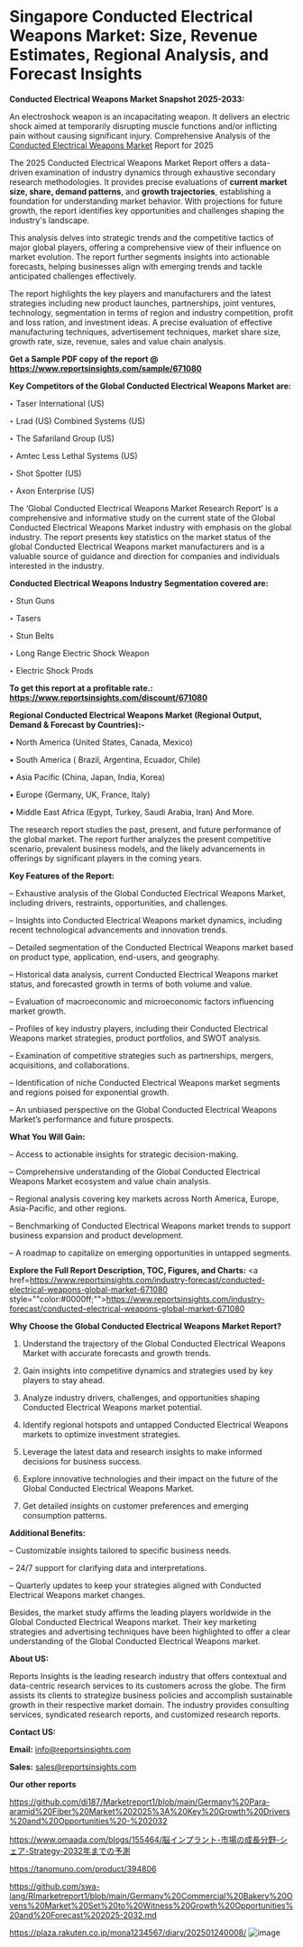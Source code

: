 # Singapore Conducted Electrical Weapons Market: Size, Revenue Estimates, Regional Analysis, and Forecast Insights

<strong>Conducted Electrical Weapons Market Snapshot 2025-2033:</strong>

An electroshock weapon is an incapacitating weapon. It delivers an electric shock aimed at temporarily disrupting muscle functions and/or inflicting pain without causing significant injury. Comprehensive Analysis of the <a href=https://www.reportsinsights.com/sample/671080>Conducted Electrical Weapons Market</a> Report for 2025

The 2025 Conducted Electrical Weapons Market Report offers a data-driven examination of industry dynamics through exhaustive secondary research methodologies. It provides precise evaluations of <strong>current market size, share, demand patterns</strong>, and <strong>growth trajectories</strong>, establishing a foundation for understanding market behavior. With projections for future growth, the report identifies key opportunities and challenges shaping the industry's landscape.

This analysis delves into strategic trends and the competitive tactics of major global players, offering a comprehensive view of their influence on market evolution. The report further segments insights into actionable forecasts, helping businesses align with emerging trends and tackle anticipated challenges effectively.

The report highlights the key players and manufacturers and the latest strategies including new product launches, partnerships, joint ventures, technology, segmentation in terms of region and industry competition, profit and loss ration, and investment ideas. A precise evaluation of effective manufacturing techniques, advertisement techniques, market share size, growth rate, size, revenue, sales and value chain analysis.

<strong>Get a Sample PDF copy of the report @ <a href=https://www.reportsinsights.com/sample/671080 style=color:#0000ff;>https://www.reportsinsights.com/sample/671080</a></strong>

<strong>Key Competitors of the Global Conducted Electrical Weapons Market are:</strong>

‣ Taser International (US)

‣ Lrad (US) Combined Systems (US)

‣ The Safariland Group (US)

‣ Amtec Less Lethal Systems (US)

‣ Shot Spotter (US)

‣ Axon Enterprise (US)

The ‘Global Conducted Electrical Weapons Market Research Report’ is a comprehensive and informative study on the current state of the Global Conducted Electrical Weapons Market industry with emphasis on the global industry. The report presents key statistics on the market status of the global Conducted Electrical Weapons market manufacturers and is a valuable source of guidance and direction for companies and individuals interested in the industry.

<strong>Conducted Electrical Weapons Industry Segmentation covered are:</strong>

‣ Stun Guns

‣ Tasers

‣ Stun Belts

‣ Long Range Electric Shock Weapon

‣ Electric Shock Prods

<strong>To get this report at a profitable rate.: <a href=https://www.reportsinsights.com/discount/671080 style=color:#0000ff;>https://www.reportsinsights.com/discount/671080</a></strong>

<strong>Regional Conducted Electrical Weapons Market (Regional Output, Demand &amp; Forecast by Countries):-</strong>

• North America (United States, Canada, Mexico)

• South America ( Brazil, Argentina, Ecuador, Chile)

• Asia Pacific (China, Japan, India, Korea)

• Europe (Germany, UK, France, Italy)

• Middle East Africa (Egypt, Turkey, Saudi Arabia, Iran) And More.

The research report studies the past, present, and future performance of the global market. The report further analyzes the present competitive scenario, prevalent business models, and the likely advancements in offerings by significant players in the coming years.

<strong>Key Features of the Report:</strong>

– Exhaustive analysis of the Global Conducted Electrical Weapons Market, including drivers, restraints, opportunities, and challenges.

– Insights into Conducted Electrical Weapons market dynamics, including recent technological advancements and innovation trends.

– Detailed segmentation of the Conducted Electrical Weapons market based on product type, application, end-users, and geography.

– Historical data analysis, current Conducted Electrical Weapons market status, and forecasted growth in terms of both volume and value.

– Evaluation of macroeconomic and microeconomic factors influencing market growth.

– Profiles of key industry players, including their Conducted Electrical Weapons market strategies, product portfolios, and SWOT analysis.

– Examination of competitive strategies such as partnerships, mergers, acquisitions, and collaborations.

– Identification of niche Conducted Electrical Weapons market segments and regions poised for exponential growth.

– An unbiased perspective on the Global Conducted Electrical Weapons Market’s performance and future prospects.

<strong>What You Will Gain:</strong>

– Access to actionable insights for strategic decision-making.

– Comprehensive understanding of the Global Conducted Electrical Weapons Market ecosystem and value chain analysis.

– Regional analysis covering key markets across North America, Europe, Asia-Pacific, and other regions.

– Benchmarking of Conducted Electrical Weapons market trends to support business expansion and product development.

– A roadmap to capitalize on emerging opportunities in untapped segments.

<strong>Explore the Full Report Description, TOC, Figures, and Charts:</strong>
<a href=https://www.reportsinsights.com/industry-forecast/conducted-electrical-weapons-global-market-671080 style=""color:#0000ff;"">https://www.reportsinsights.com/industry-forecast/conducted-electrical-weapons-global-market-671080</a>

<strong>Why Choose the Global Conducted Electrical Weapons Market Report?</strong>

1. Understand the trajectory of the Global Conducted Electrical Weapons Market with accurate forecasts and growth trends.

2. Gain insights into competitive dynamics and strategies used by key players to stay ahead.

3. Analyze industry drivers, challenges, and opportunities shaping Conducted Electrical Weapons market potential.

4. Identify regional hotspots and untapped Conducted Electrical Weapons markets to optimize investment strategies.

5. Leverage the latest data and research insights to make informed decisions for business success.

6. Explore innovative technologies and their impact on the future of the Global Conducted Electrical Weapons Market.

7. Get detailed insights on customer preferences and emerging consumption patterns.

<strong>Additional Benefits:</strong>

– Customizable insights tailored to specific business needs.

– 24/7 support for clarifying data and interpretations.

– Quarterly updates to keep your strategies aligned with Conducted Electrical Weapons market changes.

Besides, the market study affirms the leading players worldwide in the Global Conducted Electrical Weapons market. Their key marketing strategies and advertising techniques have been highlighted to offer a clear understanding of the Global Conducted Electrical Weapons market.

<strong><strong>About US</strong>:</strong>

Reports Insights is the leading research industry that offers contextual and data-centric research services to its customers across the globe. The firm assists its clients to strategize business policies and accomplish sustainable growth in their respective market domain. The industry provides consulting services, syndicated research reports, and customized research reports.

<strong>Contact US:</strong>

<p class=><b>Email:</b> <a href=mailto:info@reportsinsights.com>info@reportsinsights.com</a></p>
<p class=><b>Sales:</b> <a href=mailto:sales@reportsinsights.com>sales@reportsinsights.com</a></p>

<strong>Our other reports</strong>

<a href=https://github.com/di187/Marketreport1/blob/main/Germany%20Para-aramid%20Fiber%20Market%202025%3A%20Key%20Growth%20Drivers%20and%20Opportunities%20-%202032>https://github.com/di187/Marketreport1/blob/main/Germany%20Para-aramid%20Fiber%20Market%202025%3A%20Key%20Growth%20Drivers%20and%20Opportunities%20-%202032</a>

<a href=https://www.omaada.com/blogs/155464/脳インプラント-市場の成長分野-シェア-Strategy-2032年までの予測>https://www.omaada.com/blogs/155464/脳インプラント-市場の成長分野-シェア-Strategy-2032年までの予測</a>

<a href=https://tanomuno.com/product/394806>https://tanomuno.com/product/394806</a>

<a href=https://github.com/swa-lang/RImarketreport1/blob/main/Germany%20Commercial%20Bakery%20Ovens%20Market%20Set%20to%20Witness%20Growth%20Opportunities%20and%20Forecast%202025-2032.md>https://github.com/swa-lang/RImarketreport1/blob/main/Germany%20Commercial%20Bakery%20Ovens%20Market%20Set%20to%20Witness%20Growth%20Opportunities%20and%20Forecast%202025-2032.md</a>

<a href=https://plaza.rakuten.co.jp/mona1234567/diary/202501240008/>https://plaza.rakuten.co.jp/mona1234567/diary/202501240008/</a>
![image](https://github.com/user-attachments/assets/f998f101-333d-4254-9e40-94993af7b75e)
